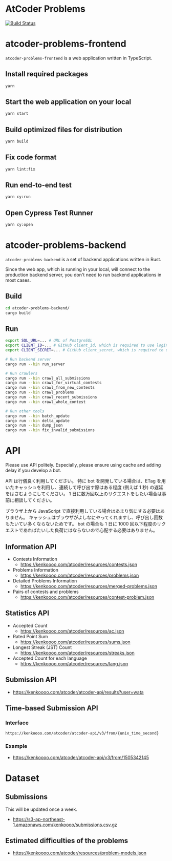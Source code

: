 # AtCoder Problems

[![Build Status](https://travis-ci.org/kenkoooo/AtCoderProblems.svg?branch=master)](https://travis-ci.org/kenkoooo/AtCoderProblems)

# atcoder-problems-frontend

`atcoder-problems-frontend` is a web application written in TypeScript.

## Install required packages

```bash
yarn
```

## Start the web application on your local

```bash
yarn start
```

## Build optimized files for distribution

```bash
yarn build
```

## Fix code format

```bash
yarn lint:fix
```

## Run end-to-end test

```bash
yarn cy:run
```

## Open Cypress Test Runner

```bash
yarn cy:open
```

# atcoder-problems-backend

`atcoder-problems-backend` is a set of backend applications written in Rust.

Since the web app, which is running in your local, will connect to the
production backend server, you don't need to run backend applications in most cases.

## Build

```bash
cd atcoder-problems-backend/
cargo build
```

## Run

```bash
export SQL_URL=... # URL of PostgreSQL
export CLIENT_ID=... # GitHub client_id, which is required to use login function.
export CLIENT_SECRET=... # GitHub client_secret, which is required to use login function.

# Run backend server
cargo run --bin run_server

# Run crawlers
cargo run --bin crawl_all_submissions
cargo run --bin crawl_for_virtual_contests
cargo run --bin crawl_from_new_contests
cargo run --bin crawl_problems
cargo run --bin crawl_recent_submissions
cargo run --bin crawl_whole_contest

# Run other tools
cargo run --bin batch_update
cargo run --bin delta_update
cargo run --bin dump_json
cargo run --bin fix_invalid_submissions
```

# API

Please use API politely.
Especially, please ensure using cache and adding delay if you develop a bot.

API は行儀良く利用してください。
特に bot を開発している場合は、ETag を用いたキャッシュを利用し、連続して呼び出す際はある程度 (例えば 1 秒) の遅延をはさむようにしてください。
1 日に数万回以上のリクエストをしたい場合は事前に相談してください。

ブラウザ上から JavaScript で直接利用している場合はあまり気にする必要はありません。
キャッシュはブラウザがよしなにやってくれますし、呼び出し回数もたいてい多くならないためです。
bot の場合も 1 日に 1000 回以下程度のリクエストであればたいした負荷にはならないので心配する必要はありません。

## Information API

- Contests Information
  - https://kenkoooo.com/atcoder/resources/contests.json
- Problems Information
  - https://kenkoooo.com/atcoder/resources/problems.json
- Detailed Problems Information
  - https://kenkoooo.com/atcoder/resources/merged-problems.json
- Pairs of contests and problems
  - https://kenkoooo.com/atcoder/resources/contest-problem.json

## Statistics API

- Accepted Count
  - https://kenkoooo.com/atcoder/resources/ac.json
- Rated Point Sum
  - https://kenkoooo.com/atcoder/resources/sums.json
- Longest Streak (JST) Count
  - https://kenkoooo.com/atcoder/resources/streaks.json
- Accepted Count for each language
  - https://kenkoooo.com/atcoder/resources/lang.json

## Submission API

- https://kenkoooo.com/atcoder/atcoder-api/results?user=wata

## Time-based Submission API

### Interface

```
https://kenkoooo.com/atcoder/atcoder-api/v3/from/{unix_time_second}
```

### Example

- https://kenkoooo.com/atcoder/atcoder-api/v3/from/1505342145

# Dataset

## Submissions

This will be updated once a week.

- https://s3-ap-northeast-1.amazonaws.com/kenkoooo/submissions.csv.gz

## Estimated difficulties of the problems

- https://kenkoooo.com/atcoder/resources/problem-models.json
